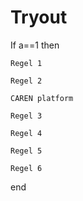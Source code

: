 # Tryout

If a==1 then

    Regel 1
    
    Regel 2
    
    CAREN platform
    
    Regel 3
    
    Regel 4
    
    Regel 5
    
    Regel 6
    
end
